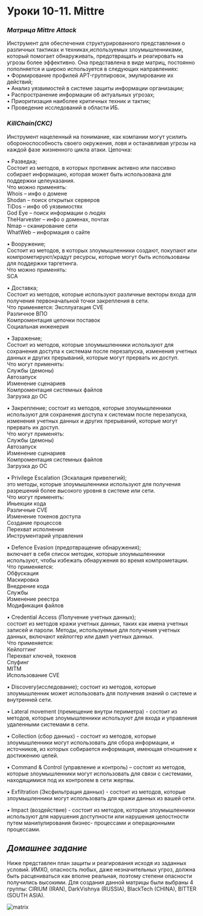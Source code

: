 # Уроки 10-11. Mittre  

### ***Матрица Mittre Attack*** ###
Инструмент для обеспечения структурированного представления о различных тактиках и техниках,используемых злоумышленниками, который помогает обнаруживать, предотвращать и реагировать на угрозы более эффективно. Она представлена в виде матриц, постоянно пополняется и широко используется в следующих направлениях:  
• Формирование профилей APT-группировок, эмулирование их действий;  
• Анализ уязвимостей в системе защиты информации организации;  
• Распространение информации об актуальных угрозах;  
• Приоритизация наиболее критичных техник и тактик;  
• Проведение исследований в области ИБ.  

### ***KillChain(CKC)*** ###
Инструмент нацеленный на понимание, как компании могут усилить обороноспособность своего окружения, ловя и останавливая угрозы на каждой фазе жизненного цикла атаки. Цепочка:  
  
• Разведка;  
Состоит из методов, в которых противник активно или пассивно собирает информацию, которая может быть 
использована для поддержки целеуказания.  
Что можно применять:  
Whois – инфо о домене  
Shodan – поиск открытых серверов  
TiDos – инфо об уязвимостях  
God Eye – поиск информации о людях  
TheHarvester – инфо о доменах, почтах  
Nmap – сканирование сети  
WhatWeb – информация о сайте  
  
• Вооружение;  
Cостоит из методов, в которых злоумышленники создают, покупают или компрометируют/крадут ресурсы, которые
могут быть использованы для поддержки таргетинга.  
Что можно применять:  
SCA  
  
• Доставка;  
Cостоит из методов, которые используют различные векторы входа для получения первоначальной точки закрепления в сети.  
Что применяется:
Эксплуатация CVE  
Различное ВПО  
Компроментация цепочки поставок  
Социальная инженерия  
  
• Заражение;  
Cостоит из методов, которые злоумышленники используют для сохранения доступа к системам после перезапуска,
изменения учетных данных и других прерываний, которые могут прервать их доступ.  
Что могут применять:  
Службы (демоны)  
Автозапуск  
Изменение сценариев  
Компроментация системных файлов  
Загрузка до ОС  
  
• Закрепление; 
состоит из методов, которые злоумышленники используют для сохранения доступа к системам после перезапуска,
изменения учетных данных и других прерываний, которые могут прервать их доступ.  
Что могут применять:  
Службы (демоны)  
Автозапуск   
Изменение сценариев  
Компроментация системных файлов  
Загрузка до ОС  

• Privilege Escalation (Эскалация привелегий);  
это методы, которые злоумышленники используют для получения разрешений более высокого уровня в системе или сети.  
Что могут применять:  
Иньекции кода  
Различные CVE  
Изменение токенов доступа  
Создание процессов  
Перехват исполнения  
Инструментарий управления  

• Defence Evasion (предотвращение обнаружения);  
включает в себя список методик, которые злоумышленники используют, чтобы избежать обнаружения во время
компрометации.  
Что применяется:  
Обфускация  
Маскировка  
Внедрение кода  
Службы  
Изменение реестра  
Модификация файлов  

• Credential Access (Получение учетных данных);  
состоит из методов кражи учетных данных, таких как имена учетных записей и пароли. Методы, используемые для получения учетных данных, включают кейлоггер или дамп учетных данных.  
Что применяется:  
Кейлоггинг  
Перехват ключей, токенов  
Спуфинг  
MITM  
Использование CVE  

• Discovery(исследование); 
состоит из методов, которые злоумышленник может использовать для получения знаний о системе и внутренней
сети.  

• Lateral movement (премещение внутри периметра) - состоит из методов, которые злоумышленники используют для входа и управления удаленными системами в сети.  

• Collection (сбор данных) - состоит из методов, которые злоумышленники могут использовать для сбора информации, и источников, из которых собирается информация, имеющая отношение к достижению целей.  

• Command & Control (управление и контроль) –  состоят из методов, которые злоумышленники могут использовать для связи с системами, находящимися под их контролем в сети жертвы.  

• Exfiltration (Эксфильтрация данных) - состоит из методов, которые злоумышленники могут использовать
для кражи данных из вашей сети.  

• Impact (воздействие) - состоит из методов, которые злоумышленники используют для нарушения доступности или нарушения целостности путем манипулирования бизнес- процессами и операционными процессами.  

## ***Домашнее задание*** ##
Ниже представлен план защиты и реагирования исходя из заданных условий. ИМХО, опасность любых, даже незначительных угроз, должна быть расцениваться как вполне реальная, поэтому степени опасности получились высокими. Для создания данной матрицы были выбраны 4 группы: CIRIUM (IRAN), DarkVishnya (RUSSIA), BlackTech (CHINA), BITTER (SOUTH ASIA).  

![matrix](Lesson10-11/mittre.png)


